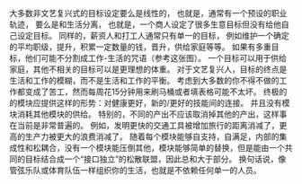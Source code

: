大多数非文艺复兴式的目标设定要么是线性的，
也就是，通常有一个预设的职业轨迹，
要么是和生活分离，
也就是，一个商人设定了很多生意目标但没有给他自己设定目标。
同样的，薪资人和打工人通常只有单一的目标，
例如维护一个确定的平均职级，提升，积累一定数量的钱，晋升，供给家庭等等。
如果有多重目标，他们可能不分割成工作-生活的咒语（参考这张图）。
一个目标可以用于供给家庭，其他不相关的目标可以是更理想的体重。
对于文艺复兴人，目标的终点是生活和工作的模糊，而不是生活和工作的平衡。
考虑到大多数的你不得不做的工作都变成了苦工，然而每周花15分钟用来刷马桶或者填表格可能不太坏。
终极的的模块应提供这样的形势：对健康更好，新的/更好的技能间的连接。
并且没有模块消耗其他模块的供给。
特别的，不同的产出不应该取消掉其他的产出，这样事在当前是非常普遍的。
例如，发明更快的交通工具被增加旅行的距离消减了，更高的生产力被更大的浪费消减了。
随着每个模块能够自支持，自满足，内部的集成性和松耦合，没有一个模块能压倒其他，模块能够简单的替换，但是能由一个共同的目标结合成一个“接口独立”的松散联盟，因此总和大于部分。
换句话说，像管弦乐队或体育队伍一样组织你的生活，也就是不依赖任何单一的人员。
